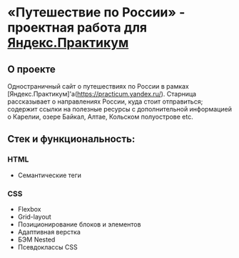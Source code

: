# «Путешествие по России» - проектная работа для [Яндекс.Практикум](https://practicum.yandex.ru/)

## О проекте
Одностраничный сайт о путешествиях по России в рамках [Яндекс.Практикум]'а(https://practicum.yandex.ru/). Старница рассказывает о направлениях России, куда стоит отправиться; содержит ссылки на полезные ресурсы с дополнительной информацией о Карелии, озере Байкал, Алтае, Кольском полуострове etc.

## Стек и функциональность:
### HTML
* Семантические теги
### CSS
* Flexbox
* Grid-layout
* Позиционирование блоков и элементов
* Адаптивная верстка
* БЭМ Nested
* Псевдоклассы CSS



